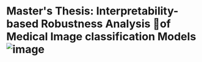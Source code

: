 # Master's Thesis: Interpretability-based Robustness Analysis of Medical Image classification Models![image](https://github.com/user-attachments/assets/63e7b003-24de-41f8-86ea-5276a2b5ec44)
